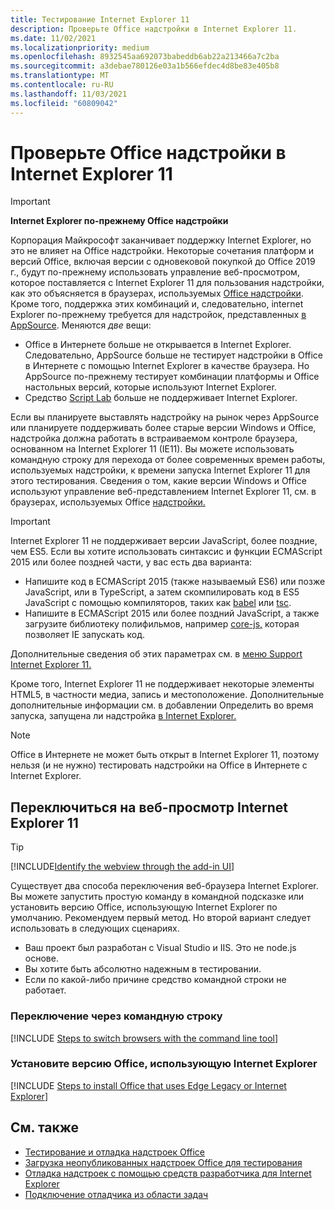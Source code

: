 ```yaml
---
title: Тестирование Internet Explorer 11
description: Проверьте Office надстройки в Internet Explorer 11.
ms.date: 11/02/2021
ms.localizationpriority: medium
ms.openlocfilehash: 8932545aa692073babeddb6ab22a213466a7c2ba
ms.sourcegitcommit: a3debae780126e03a1b566efdec4d8be83e405b8
ms.translationtype: MT
ms.contentlocale: ru-RU
ms.lasthandoff: 11/03/2021
ms.locfileid: "60809042"
---
```

# <a name="test-your-office-add-in-on-internet-explorer-11"></a>Проверьте Office надстройки в Internet Explorer 11

> [!IMPORTANT]
> **Internet Explorer по-прежнему Office надстройки**
>
> Корпорация Майкрософт заканчивает поддержку Internet Explorer, но это не влияет на Office надстройки. Некоторые сочетания платформ и версий Office, включая версии с одновековой покупкой до Office 2019 г., будут по-прежнему использовать управление веб-просмотром, которое поставляется с Internet Explorer 11 для пользования надстройки, как это объясняется в браузерах, используемых [Office надстройки](../concepts/browsers-used-by-office-web-add-ins.md). Кроме того, поддержка этих комбинаций и, следовательно, internet Explorer по-прежнему требуется для надстройок, представленных [в AppSource](/office/dev/store/submit-to-appsource-via-partner-center). Меняются *две* вещи:
>
> - Office в Интернете больше не открывается в Internet Explorer. Следовательно, AppSource больше не тестирует надстройки в Office в Интернете с помощью Internet Explorer в качестве браузера. Но AppSource по-прежнему тестирует комбинации  платформы и Office настольных версий, которые используют Internet Explorer.
> - Средство [Script Lab](../overview/explore-with-script-lab.md) больше не поддерживает Internet Explorer.

Если вы планируете выставлять надстройку на рынок через AppSource или планируете поддерживать более старые версии Windows и Office, надстройка должна работать в встраиваемом контроле браузера, основанном на Internet Explorer 11 (IE11). Вы можете использовать командную строку для перехода от более современных времен работы, используемых надстройки, к времени запуска Internet Explorer 11 для этого тестирования. Сведения о том, какие версии Windows и Office используют управление веб-представлением Internet Explorer 11, см. в браузерах, используемых Office [надстройки.](../concepts/browsers-used-by-office-web-add-ins.md)

> [!IMPORTANT]
> Internet Explorer 11 не поддерживает версии JavaScript, более поздние, чем ES5. Если вы хотите использовать синтаксис и функции ECMAScript 2015 или более поздней части, у вас есть два варианта:
>
> - Напишите код в ECMAScript 2015 (также называемый ES6) или позже JavaScript, или в TypeScript, а затем скомпилировать код в ES5 JavaScript с помощью компиляторов, таких как [babel](https://babeljs.io/) или [tsc](https://www.typescriptlang.org/index.html).
> - Напишите в ECMAScript 2015 или более [](https://en.wikipedia.org/wiki/Polyfill_(programming)) поздний JavaScript, а также загрузите библиотеку полифильмов, например [core-js,](https://github.com/zloirock/core-js) которая позволяет IE запускать код.
>
> Дополнительные сведения об этих параметрах см. в [меню Support Internet Explorer 11.](../develop/support-ie-11.md)
>
> Кроме того, Internet Explorer 11 не поддерживает некоторые элементы HTML5, в частности медиа, запись и местоположение. Дополнительные дополнительные информации см. в добавлении Определить во время запуска, запущена ли надстройка [в Internet Explorer.](../develop/support-ie-11.md#determine-at-runtime-if-the-add-in-is-running-in-internet-explorer)

> [!NOTE]
> Office в Интернете не может быть открыт в Internet Explorer 11, поэтому нельзя (и не нужно) тестировать надстройки на Office в Интернете с Internet Explorer.

## <a name="switch-to-the-internet-explorer-11-webview"></a>Переключиться на веб-просмотр Internet Explorer 11

> [!TIP]
> [!INCLUDE[Identify the webview through the add-in UI](../includes/identify-webview-in-ui.md)]

Существует два способа переключения веб-браузера Internet Explorer. Вы можете запустить простую команду в командной подсказке или установить версию Office, использующую Internet Explorer по умолчанию. Рекомендуем первый метод. Но второй вариант следует использовать в следующих сценариях.

- Ваш проект был разработан с Visual Studio и IIS. Это не node.js основе.
- Вы хотите быть абсолютно надежным в тестировании.
- Если по какой-либо причине средство командной строки не работает.

### <a name="switch-via-the-command-line"></a>Переключение через командную строку

[!INCLUDE [Steps to switch browsers with the command line tool](../includes/use-legacy-edge-or-ie.md)]

### <a name="install-a-version-of-office-that-uses-internet-explorer"></a>Установите версию Office, использующую Internet Explorer

[!INCLUDE [Steps to install Office that uses Edge Legacy or Internet Explorer](../includes/install-office-that-uses-legacy-edge-or-ie.md)]

## <a name="see-also"></a>См. также

* [Тестирование и отладка надстроек Office](test-debug-office-add-ins.md)
* [Загрузка неопубликованных надстроек Office для тестирования](create-a-network-shared-folder-catalog-for-task-pane-and-content-add-ins.md)
* [Отладка надстроек с помощью средств разработчика для Internet Explorer](debug-add-ins-using-f12-tools-ie.md)
* [Подключение отладчика из области задач](attach-debugger-from-task-pane.md)
